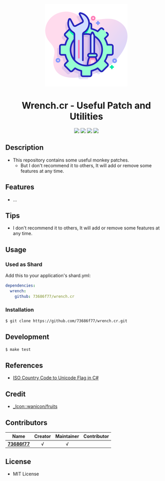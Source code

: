 <div align = "center"><img src="images/icon.png" width="256" height="256" /></div>

<div align = "center">
  <h1>Wrench.cr - Useful Patch and Utilities</h1>
</div>

<p align="center">
  <a href="https://crystal-lang.org">
    <img src="https://img.shields.io/badge/built%20with-crystal-000000.svg" /></a>
  <a href="https://github.com/73686f77/wrench.cr/actions">
    <img src="https://github.com/73686f77/wrench.cr/workflows/Continuous%20Integration/badge.svg" /></a>
  <a href="https://github.com/73686f77/wrench.cr/releases">
    <img src="https://img.shields.io/github/release/73686f77/wrench.cr.svg" /></a>
  <a href="https://github.com/73686f77/wrench.cr/blob/master/license">
    <img src="https://img.shields.io/github/license/73686f77/wrench.cr.svg"></a>
</p>

## Description

* This repository contains some useful monkey patches.
  * But I don't recommend it to others, It will add or remove some features at any time.

## Features

* ...

## Tips

* I don't recommend it to others, It will add or remove some features at any time.

## Usage

### Used as Shard

Add this to your application's shard.yml:

```yaml
dependencies:
  wrench:
    github: 73686f77/wrench.cr
```

### Installation

```bash
$ git clone https://github.com/73686f77/wrench.cr.git
```

## Development

```bash
$ make test
```

## References

* [ISO Country Code to Unicode Flag in C#](https://alanedwardes.com/blog/posts/country-code-to-flag-emoji-csharp/)

## Credit

* [\_Icon::wanicon/fruits](https://www.flaticon.com/packs/fruits-and-vegetables-48)

## Contributors

|Name|Creator|Maintainer|Contributor|
|:---:|:---:|:---:|:---:|
|**[73686f77](https://github.com/73686f77)**|√|√||

## License

* MIT License
